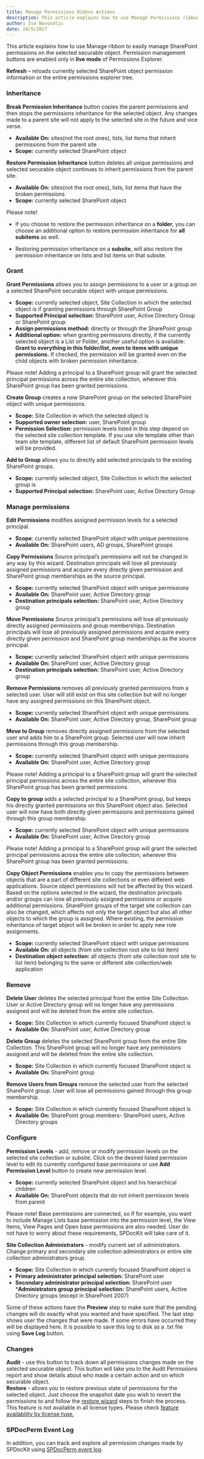```yaml
---
title: Manage Permissions Ribbon Actions
description: This article explains how to use Manage Permissions ribbon to easily manage SharePoint permissions on the selected object. 
author: Iva Novoselic
date: 24/5/2017
---
```


This article explains how to use Manage ribbon to easily manage SharePoint permissions on the selected securable object. Permission management buttons are enabled only in __live mode__ of Permissions Explorer.

__Refresh__ – reloads currently selected SharePoint object permission information or the entire permissions explorer tree.  

### Inheritance
__Break Permission Inheritance__ button copies the parent permissions and then stops the permissions inheritance for the selected object. Any changes made to a parent site will not apply to the selected site in the future and vice verse.

  * __Available On:__ sites(not the root ones), lists, list items that inherit permissions from the parent site  
  * __Scope:__ currently selected SharePoint object

__Restore Permission Inheritance__ button deletes all unique permissions and selected securable object continues to inherit permissions from the parent site.

  * __Available On:__ sites(not the root ones), lists, list items that have the broken permissions  
  * __Scope:__ currently selected SharePoint object

Please note!  
* If you choose to restore the permission inheritance on a __folder__, you can choose an additional option to restore permission inheritance for __all subitems__ as well.

* Restoring permission inheritance on a __subsite__, will also restore the permission inheritance on lists and list items on that subsite.

### Grant

__Grant Permissions__ allows you to assign permissions to a user or a group on a selected SharePoint securable object with unique permissions.

 * __Scope:__ currently selected object, Site Collection in which the selected object is if granting permissions through SharePoint Group  
 * __Supported Principal selection:__ SharePoint user, Active Directory Group or SharePoint group  
 * __Assign permissions method:__ directly or through the SharePoint group  
 * __Additional option:__ when granting permissions directly, if the currently selected object is a List or Folder, another useful option is available: __Grant to everything in this folder/list, even to items with unique permissions.__ If checked, the permission will be granted even on the child objects with broken permission inheritance. 

Please note! Adding a principal to a SharePoint group will grant the selected principal permissions across the entire site collection, wherever this SharePoint group has been granted permissions.


__Create Group__ creates a new SharePoint group on the selected SharePoint object with unique permissions.

  * __Scope:__ Site Collection in which the selected object is
  * __Supported owner selection:__ user, SharePoint group
  * __Permission Selection:__ permission levels listed in this step depend on the selected site collection template. If you use site template other than team site template, different list of default SharePoint permission levels will be provided.

  __Add to Group__ allows you to directly add selected principals to the existing SharePoint groups.
  *  __Scope:__ currently selected object, Site Collection in which the selected group is 
 * __Supported Principal selection:__ SharePoint user, Active Directory Group 


### Manage permissions

__Edit Permissions__ modifies assigned permission levels for a selected principal.

  * __Scope__: currently selected SharePoint object with unique permissions
  * __Available On:__ SharePoint users, AD groups, SharePoint groups

__Copy Permissions__ Source principal’s permissions will not be changed in any way by this wizard. Destination principals will lose all previously assigned permissions and acquire every directly given permission and SharePoint group memberships as the source principal.

  * __Scope:__ currently selected SharePoint object with unique permissions
  * __Available On:__ SharePoint user, Active Directory group
  * __Destination principals selection:__ SharePoint user, Active Directory group

__Move Permissions__ Source principal’s permissions will lose all previously directly assigned permissions and group memberships. Destination principals will lose all previously assigned permissions and acquire every directly given permission and SharePoint group memberships as the source principal.

  * __Scope:__ currently selected SharePoint object with unique permissions
  * __Available On:__ SharePoint user, Active Directory group
  * __Destination principals selection:__ SharePoint user, Active Directory group

__Remove Permissions__ removes all previously granted permissions from a selected user. User will still exist on this site collection but will no longer have any assigned permissions on this SharePoint object.

  * __Scope:__ currently selected SharePoint object with unique permissions
  * __Available On:__ SharePoint user, Active Directory group, SharePoint group

__Move to Group__ removes directly assigned permissions from the selected user and adds him to a SharePoint group. Selected user will now inherit permissions through this group membership.

  * __Scope:__ currently selected SharePoint object with unique permissions
  * __Available On:__ SharePoint user, Active Directory group

Please note! Adding a principal to a SharePoint group will grant the selected principal permissions across the entire site collection, wherever this SharePoint group has been granted permissions.

__Copy to group__ adds a selected principal to a SharePoint group, but keeps his directly granted permissions on this SharePoint object also. Selected user will now have both directly given permissions and permissions gained through this group membership.

  * __Scope:__ currently selected SharePoint object with unique permissions
  * __Available On:__ SharePoint user, Active Directory group

  Please note! Adding a principal to a SharePoint group will grant the selected principal permissions across the entire site collection, wherever this SharePoint group has been granted permissions.

__Copy Object Permissions__ enables you to copy the permissions between objects that are a part of different site collections or even different web applications. Source object permissions will not be affected by this wizard. Based on the options selected in the wizard, the destination principals and/or groups can lose all previously assigned permissions or acquire additional permissions. SharePoint groups of the target site collection can also be changed, which affects not only the target object but also all other objects to which the group is assigned. Where existing, the permission inheritance of target object will be broken in order to apply new role assignments.

  * __Scope:__ currently selected SharePoint object with unique permissions  
  * __Available On:__ all objects (from site collection root site to list item)  
  * __Destination object selection:__ all objects (from site collection root site to list item) belonging to the same or different site collection/web application

### Remove

__Delete User__ deletes the selected principal from the entire Site Collection. User or Active Directory group will no longer have any permissions assigned and will be deleted from the entire site collection.

  * __Scope:__ Site Collection in which currently focused SharePoint object is
  * __Available On:__ SharePoint user, Active Directory group

__Delete Group__ deletes the selected SharePoint group from the entire Site Collection. This SharePoint group will no longer have any permissions assigned and will be deleted from the entire site collection.

  * __Scope:__ Site Collection in which currently focused SharePoint object is
  * __Available On:__ SharePoint group

__Remove Users from Groups__ remove the selected user from the selected SharePoint group. User will lose all permissions gained through this group membership.

  * __Scope:__ Site Collection in which currently focused SharePoint object is
  * __Available On:__ SharePoint group members- SharePoint users, Active Directory groups

### Configure

__Permission Levels__ - add, remove or modify permission levels on the selected site collection or subsite. Click on the desired listed permission level to edit its currently configured base permissions or use __Add Permission Level__ button to create new permission level.

  * __Scope:__ currently selected SharePoint object and his hierarchical children
  * __Available On:__ SharePoint objects that do not inherit permission levels from parent

Please note! Base permissions are connected, so if for example, you want to include Manage Lists base permission into the permission level, the View Items, View Pages and Open base permissions are also needed. User do not have to worry about these requirements, SPDocKit will take care of it.

__Site Collection Administrators__ - modify current set of administrators. Change primary and secondary site collection administrators or entire site collection administrators group.

  * __Scope:__ Site Collection in which currently focused SharePoint object is
  * __Primary administrator principal selection:__ SharePoint user
  * __Secondary administrator principal selection:__ SharePoint user
  *__Administrators group principal selection:__ SharePoint users, Active Directory groups (except in SharePoint 2007)

Some of these actions have the __Preview__ step to make sure that the pending changes will do exactly what you wanted and have specified. The last step shows user the changes that were made. If some errors have occurred they will be displayed here. It is possible to save this log to disk as a .txt file using __Save Log__ button.

### Changes
__Audit__ - use this button to track down all permissions changes made on the selected securable object. This button will take you to the Audit Permissions report and show details about who made a certain action and on which securable object.  
__Restore__ - allows you to restore previous state of permissions for the selected object. Just choose the snapshot date you wish to revert the permissions to and follow the [restore wizard](#internal/permission-management/restore-permissions) steps to finish the process.   
This feature is not available in all license types. Please check [feature availability by license type.](https://www.spdockit.com/orders)


### SPDocPerm Event Log
In addition, you can track and explore all permission changes made by SPDocKit using [SPDocPerm event log](#internal/permission-management/spdockit-permission-management-event-log).

